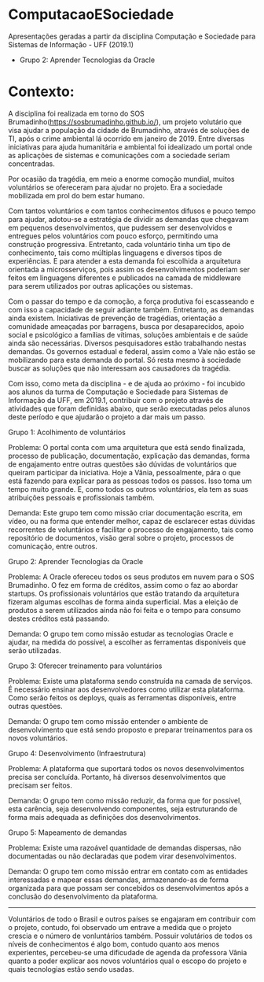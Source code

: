 # ComputacaoESociedade

Apresentações geradas a partir da disciplina Computação e Sociedade para Sistemas de Informação - UFF (2019.1)
* Grupo 2: Aprender Tecnologias da Oracle


# Contexto: 

A disciplina foi realizada em torno do SOS Brumadinho(https://sosbrumadinho.github.io/), um projeto volutário que visa ajudar a população da cidade de Brumadinho, através de soluções de TI, após o crime ambiental lá ocorrido em janeiro de 2019. Entre diversas iniciativas para ajuda humanitária e ambiental foi idealizado um portal onde as aplicações de sistemas e comunicações com a sociedade seriam concentradas.

Por ocasião da tragédia, em meio a enorme comoção mundial, muitos voluntários se ofereceram para ajudar no projeto. Era a sociedade mobilizada em prol do bem estar humano.

Com tantos voluntários e com tantos conhecimentos difusos e pouco tempo para ajudar, adotou-se a estratégia de dividir as demandas que chegavam em pequenos desenvolvimentos, que pudessem ser desenvolvidos e entregues pelos voluntários com pouco esforço, permitindo uma construção progressiva. Entretanto, cada voluntário tinha um tipo de conhecimento, tais como múltiplas linguagens e diversos tipos de experiências. E para atender a esta demanda foi escolhida a arquitetura orientada a microsserviços, pois assim os desenvolvimentos poderiam ser feitos em linguagens diferentes e publicados na camada de middleware para serem utilizados por outras aplicações ou sistemas.

Com o passar do tempo e da comoção, a força produtiva foi escasseando e com isso a capacidade de seguir adiante também. Entretanto, as demandas ainda existem. Iniciativas de prevenção de tragédias, orientação a comunidade ameaçadas por barragens, busca por desaparecidos, apoio social e psicológico a famílias de vítimas, soluções ambientais e de saúde ainda são necessárias. Diversos pesquisadores estão trabalhando nestas demandas. Os governos estadual e federal, assim como a Vale não estão se mobilizando para esta demanda do portal. Só resta mesmo à sociedade buscar as soluções que não interessam aos causadores da tragédia.

Com isso, como meta da disciplina - e de ajuda ao próximo -  foi incubido aos alunos da turma de Computação e Sociedade para Sistemas de Informação da UFF, em 2019.1, contribuir com o projeto através de  atividades que foram definidas abaixo, que serão executadas pelos alunos deste período e que ajudarão o projeto a dar mais um passo.

Grupo 1: Acolhimento de voluntários

Problema: O portal conta com uma arquitetura que está sendo finalizada, processo de publicação, documentação, explicação das demandas, forma de engajamento entre outras questões são dúvidas de voluntários que queiram participar da iniciativa. Hoje a Vânia, pessoalmente, pára o que está fazendo para explicar para as pessoas todos os passos. Isso toma um tempo muito grande. E, como todos os outros voluntários, ela tem as suas atribuições pessoais e profissionais também.

Demanda: Este grupo tem como missão criar documentação escrita, em vídeo, ou na forma que entender melhor, capaz de esclarecer estas dúvidas recorrentes de voluntários e facilitar o processo de engajamento, tais como repositório de documentos, visão geral sobre o projeto, processos de comunicação, entre outros.


Grupo 2: Aprender Tecnologias da Oracle

Problema: A Oracle ofereceu todos os seus produtos em nuvem para o SOS Brumadinho. O fez em forma de créditos, assim como o faz ao abordar startups. Os profissionais voluntários que estão tratando da arquitetura fizeram algumas escolhas de forma ainda superficial. Mas a eleição de produtos a serem utilizados ainda não foi feita e o tempo para consumo destes créditos está passando.

Demanda: O grupo tem como missão estudar as tecnologias Oracle e ajudar, na medida do possível, a escolher as ferramentas disponíveis que serão utilizadas.


Grupo 3: Oferecer treinamento para voluntários

Problema: Existe uma plataforma sendo construída na camada de serviços. É necessário ensinar aos desenvolvedores como utilizar esta plataforma. Como serão feitos os deploys, quais as ferramentas disponíveis, entre outras questões.

Demanda: O grupo tem como missão entender o ambiente de desenvolvimento que está sendo proposto e preparar treinamentos para os novos voluntários.



Grupo 4: Desenvolvimento (Infraestrutura)

Problema: A plataforma que suportará todos os novos desenvolvimentos precisa ser concluída. Portanto, há diversos desenvolvimentos que precisam ser feitos.

Demanda: O grupo tem como missão reduzir, da forma que for possível, esta carência, seja desenvolvendo componentes, seja estruturando de forma mais adequada as definições dos desenvolvimentos.

Grupo 5: Mapeamento de demandas

Problema: Existe uma razoável quantidade de demandas dispersas, não documentadas ou não declaradas que podem virar desenvolvimentos.

Demanda: O grupo tem como missão entrar em contato com as entidades interessadas e mapear essas demandas, armazenando-as de forma organizada para que possam ser concebidos os desenvolvimentos após a conclusão do desenvolvimento da plataforma.

-----

Voluntários de todo o Brasil e outros países se engajaram em contribuir com o projeto, contudo, foi observado um entrave a medida que o projeto crescia e o número de vonluntários também. Possuir volutários de todos os níveis de conhecimentos é algo bom, contudo quanto aos menos experientes, percebeu-se uma dificudade de agenda da professora Vânia quanto a poder explicar aos novos voluntários qual o escopo do projeto e quais tecnologias estão sendo usadas. 


